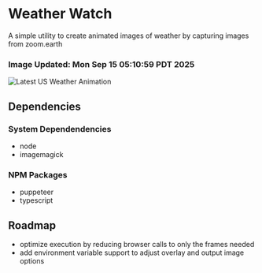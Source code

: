 # Weather Watch

A simple utility to create animated images of weather by capturing images from zoom.earth

### Image Updated: Mon Sep 15 05:10:59 PDT 2025

![Latest US Weather Animation](animations/2025-09-15.webp)

## Dependencies
### System Dependendencies
* node
* imagemagick
### NPM Packages
* puppeteer
* typescript

## Roadmap
* optimize execution by reducing browser calls to only the frames needed
* add environment variable support to adjust overlay and output image options

